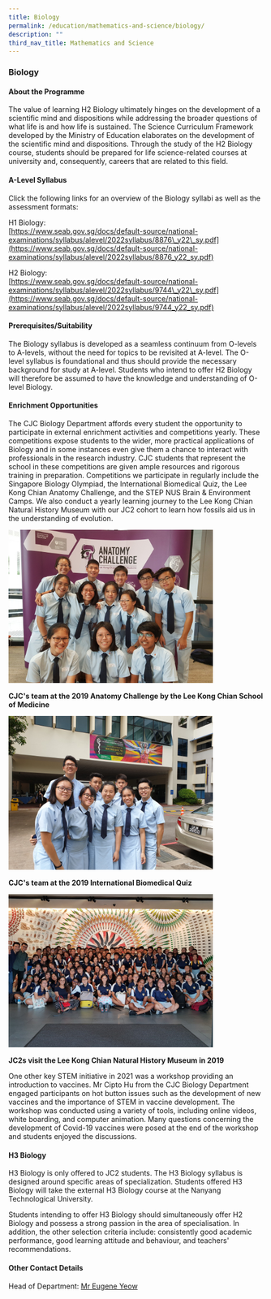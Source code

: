 ```yaml
---
title: Biology
permalink: /education/mathematics-and-science/biology/
description: ""
third_nav_title: Mathematics and Science
---
```

### Biology

#### About the Programme

The value of learning H2 Biology ultimately hinges on the development of a scientific mind and dispositions while addressing the broader questions of what life is and how life is sustained. The Science Curriculum Framework developed by the Ministry of Education elaborates on the development of the scientific mind and dispositions. Through the study of the H2 Biology course, students should be prepared for life science-related courses at university and, consequently, careers that are related to this field.  



#### A-Level Syllabus

Click the following links for an overview of the Biology syllabi as well as the assessment formats:

  

H1 Biology:<br>
[https://www.seab.gov.sg/docs/default-source/national-examinations/syllabus/alevel/2022syllabus/8876\_y22\_sy.pdf](https://www.seab.gov.sg/docs/default-source/national-examinations/syllabus/alevel/2022syllabus/8876_y22_sy.pdf)

  

H2 Biology:<br>
[https://www.seab.gov.sg/docs/default-source/national-examinations/syllabus/alevel/2022syllabus/9744\_y22\_sy.pdf](https://www.seab.gov.sg/docs/default-source/national-examinations/syllabus/alevel/2022syllabus/9744_y22_sy.pdf)

  

#### Prerequisites/Suitability

The Biology syllabus is developed as a seamless continuum from O-levels to A-levels, without the need for topics to be revisited at A-level. The O-level syllabus is foundational and thus should provide the necessary background for study at A-level. Students who intend to offer H2 Biology will therefore be assumed to have the knowledge and understanding of O-level Biology.  

#### Enrichment Opportunities

The CJC Biology Department affords every student the opportunity to participate in external enrichment activities and competitions yearly. These competitions expose students to the wider, more practical applications of Biology and in some instances even give them a chance to interact with professionals in the research industry. CJC students that represent the school in these competitions are given ample resources and rigorous training in preparation. Competitions we participate in regularly include the Singapore Biology Olympiad, the International Biomedical Quiz, the Lee Kong Chian Anatomy Challenge, and the STEP NUS Brain &amp; Environment Camps. We also conduct a yearly learning journey to the Lee Kong Chian Natural History Museum with our JC2 cohort to learn how fossils aid us in the understanding of evolution.&nbsp;

<img style="width:80%" src="/images/biology1.png">

**CJC's team at the 2019 Anatomy Challenge by the Lee Kong Chian School of Medicine**  

<img style="width:80%" src="/images/biology2.png">

**CJC's team at the 2019 International Biomedical Quiz**

<img style="width:80%" src="/images/biology3.png">

**JC2s visit the Lee Kong Chian Natural History Museum in 2019**  

One other key STEM initiative in 2021 was a workshop providing an introduction to vaccines. Mr Cipto Hu from the CJC Biology Department engaged participants on hot button issues such as the development of new vaccines and the importance of STEM in vaccine development. The workshop was conducted using a variety of tools, including online videos, white boarding, and computer animation. Many questions concerning the development of Covid-19 vaccines were posed at the end of the workshop and students enjoyed the discussions.

#### H3 Biology

H3 Biology is only offered to JC2 students. The H3 Biology syllabus is designed around specific areas of specialization. Students offered H3 Biology will take the external H3 Biology course at the Nanyang Technological University.

Students intending to offer H3 Biology should simultaneously offer H2 Biology and possess a strong passion in the area of specialisation. In addition, the other selection criteria include: consistently good academic performance, good learning attitude and behaviour, and teachers' recommendations.

#### Other Contact Details

Head of Department: [Mr Eugene Yeow](mailto:yeow_eugene_pancratius@moe.edu.sg)


